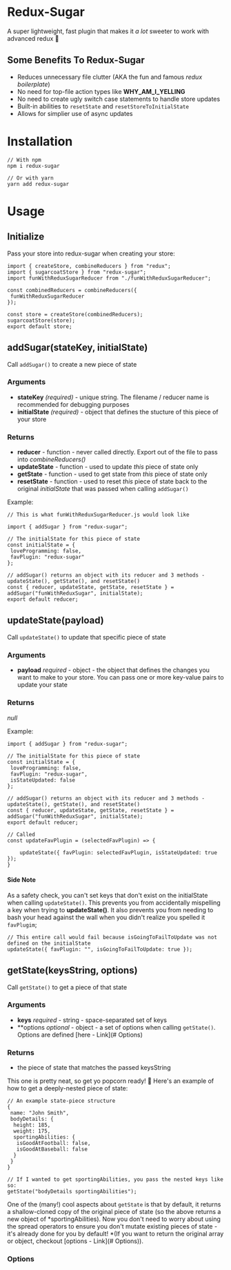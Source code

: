 # Redux-Sugar
A super lightweight, fast plugin that makes it *a lot* sweeter to work with advanced redux 🥰

## Some Benefits To Redux-Sugar
- Reduces unnecessary file clutter (AKA the fun and famous *redux boilerplate*)
- No need for top-file action types like **WHY_AM_I_YELLING**
- No need to create ugly switch case statements to handle store updates
- Built-in abilities to ```resetState``` and ```resetStoreToInitialState```
- Allows for simplier use of async updates

# Installation

<!-- prettier-ignore -->
```
// With npm
npm i redux-sugar

// Or with yarn
yarn add redux-sugar
```

# Usage

## Initialize
Pass your store into redux-sugar when creating your store:

```
import { createStore, combineReducers } from "redux";
import { sugarcoatStore } from "redux-sugar";
import funWithReduxSugarReducer from "./funWithReduxSugarReducer";

const combinedReducers = combineReducers({
 funWithReduxSugarReducer
});

const store = createStore(combinedReducers);
sugarcoatStore(store);
export default store;
```

## addSugar(stateKey, initialState)

Call ```addSugar()``` to create a new piece of state

### Arguments
- **stateKey** *(required)* - unique string. The filename / reducer name is recommended for debugging purposes
- **initialState** *(required)* - object that defines the stucture of this piece of your store

### Returns
- **reducer** - function - never called directly. Export out of the file to pass into *combineReducers()*
- **updateState** - function - used to update *this* piece of state only
- **getState** - function - used to get state from *this* piece of state only
- **resetState** - function - used to reset *this* piece of state back to the original *initialState* that was passed when calling ```addSugar()```

Example:
```
// This is what funWithReduxSugarReducer.js would look like

import { addSugar } from "redux-sugar";

// The initialState for this piece of state
const initialState = {
 loveProgramming: false,
 favPlugin: "redux-sugar"
};

// addSugar() returns an object with its reducer and 3 methods - updateState(), getState(), and resetState()
const { reducer, updateState, getState, resetState } = addSugar("funWithReduxSugar", initialState);
export default reducer;
```

## updateState(payload)

Call ```updateState()``` to update that specific piece of state

### Arguments
- **payload** *required* - object - the object that defines the changes you want to make to your store. You can pass one or more key-value pairs to update your state

### Returns
*null*

Example:

```
import { addSugar } from "redux-sugar";

// The initialState for this piece of state
const initialState = {
 loveProgramming: false,
 favPlugin: "redux-sugar",
 isStateUpdated: false
};

// addSugar() returns an object with its reducer and 3 methods - updateState(), getState(), and resetState()
const { reducer, updateState, getState, resetState } = addSugar("funWithReduxSugar", initialState);
export default reducer;

// Called 
const updateFavPlugin = (selectedFavPlugin) => {

	updateState({ favPlugin: selectedFavPlugin, isStateUpdated: true });
}
```

#### Side Note
As a safety check, you can't set keys that don't exist on the initialState when calling ```updateState()```. This prevents you from accidentally mispelling a key when trying to **updateState()**. It also prevents you from needing to bash your head against the wall when you didn't realize you spelled it ```favPlugim```;

```
// This entire call would fail because isGoingToFailToUpdate was not defined on the initialState
updateState({ favPlugin: "", isGoingToFailToUpdate: true });
```

## getState(keysString, options)

Call ```getState()``` to get a piece of that state

### Arguments
- **keys** *required* - string - space-separated set of keys
- **options *optional* - object - a set of options when calling ```getState()```. Options are defined [here - Link](# Options)

### Returns
- the piece of state that matches the passed keysString

This one is pretty neat, so get yo popcorn ready! 🍿 Here's an example of how to get a deeply-nested piece of state:

```
// An example state-piece structure
{
 name: "John Smith",
 bodyDetails: {
  height: 185,
  weight: 175,
  sportingAbilities: {
   isGoodAtFootball: false,
   isGoodAtBaseball: false
  }
 }
}

// If I wanted to get sportingAbilities, you pass the nested keys like so:
getState("bodyDetails sportingAbilities");
```
One of the (many!) cool aspects about ```getState``` is that by default, it returns a shallow-cloned copy of the original piece of state (so the above returns a new object of *sportingAbilities). Now you don't need to worry about using the spread operators to ensure you don't mutate existing pieces of state - it's already done for you by default! *(If you want to return the original array or object, checkout [options - Link](# Options)).


### Options





